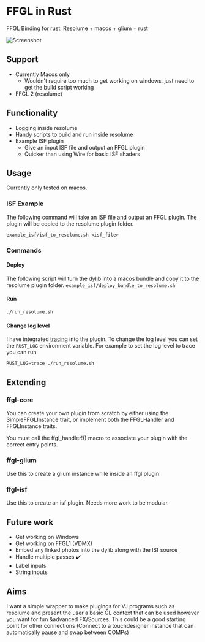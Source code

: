 # FFGL in Rust

FFGL Binding for rust. Resolume + macos + glium + rust

![Screenshot](docs/screenshot.png)

## Support

- Currently Macos only
  - Wouldn't require too much to get working on windows, just need to get the build script working
- FFGL 2 (resolume)

## Functionality

- Logging inside resolume
- Handy scripts to build and run inside resolume
- Example ISF plugin
  - Give an input ISF file and output an FFGL plugin
  - Quicker than using Wire for basic ISF shaders

## Usage

Currently only tested on macos.

### ISF Example

The following command will take an ISF file and output an FFGL plugin. The plugin will be copied to the resolume plugin folder.

`example_isf/isf_to_resolume.sh <isf_file>`

### Commands

#### Deploy

The following script will turn the dylib into a macos bundle and copy it to the resolume plugin folder.
`example_isf/deploy_bundle_to_resolume.sh`

#### Run

`./run_resolume.sh`

#### Change log level

I have integrated [tracing](https://docs.rs/tracing/latest/tracing/index.html) into the plugin. To change the log level you can set the `RUST_LOG` environment variable. For example to set the log level to trace you can run

`RUST_LOG=trace ./run_resolume.sh`

## Extending

### ffgl-core

You can create your own plugin from scratch by either using the SimpleFFGLInstance trait, or implement both the FFGLHandler and FFGLInstance traits.

You must call the ffgl_handler!() macro to associate your plugin with the correct entry points.

### ffgl-glium

Use this to create a glium instance while inside an ffgl plugin

### ffgl-isf

Use this to create an isf plugin. Needs more work to be modular.

## Future work

- Get working on Windows
- Get working on FFGL1 (VDMX)
- Embed any linked photos into the dylib along with the ISf source
- Handle multiple passes ✔️
- Label inputs
- String inputs

## Aims

I want a simple wrapper to make plugings for VJ programs such as resolume and present the user a basic GL context that can be used however you want for fun &advanced FX/Sources. This could be a good starting point for other connections (Connect to a touchdesigner instance that can automatically pause and swap between COMPs)
